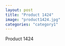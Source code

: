```yaml
---
layout: post
title: "Product 1424"
image: "product1424.jpg"
categories: "category1"
---
```

Product 1424
